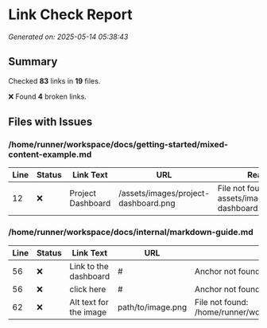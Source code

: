 # Link Check Report

*Generated on: 2025-05-14 05:38:43*

## Summary

Checked **83** links in **19** files.

❌ Found **4** broken links.

## Files with Issues

### /home/runner/workspace/docs/getting-started/mixed-content-example.md

| Line | Status | Link Text | URL | Reason |
|------|--------|-----------|-----|--------|
| 12 | ❌ | Project Dashboard | /assets/images/project-dashboard.png | File not found: assets/images/project-dashboard.png |

### /home/runner/workspace/docs/internal/markdown-guide.md

| Line | Status | Link Text | URL | Reason |
|------|--------|-----------|-----|--------|
| 56 | ❌ | Link to the dashboard | # | Anchor not found: # |
| 56 | ❌ | click here | # | Anchor not found: # |
| 62 | ❌ | Alt text for the image | path/to/image.png | File not found: /home/runner/workspace/docs/internal/path/to/image.png |

